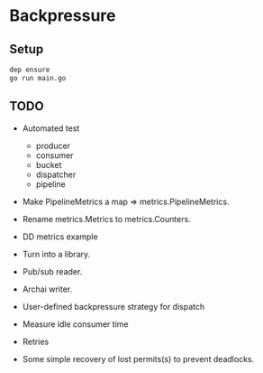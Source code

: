 # Backpressure

## Setup

```bash
dep ensure
go run main.go
```


## TODO

- Automated test
  + producer
  - consumer
  - bucket
  - dispatcher
  - pipeline
- Make PipelineMetrics a map => metrics.PipelineMetrics.
- Rename metrics.Metrics to metrics.Counters.

- DD metrics example
- Turn into a library.
- Pub/sub reader.
- Archai writer.

- User-defined backpressure strategy for dispatch
- Measure idle consumer time
- Retries
- Some simple recovery of lost permits(s) to prevent deadlocks.

